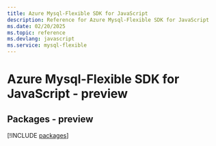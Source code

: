 ```yaml
---
title: Azure Mysql-Flexible SDK for JavaScript
description: Reference for Azure Mysql-Flexible SDK for JavaScript
ms.date: 02/20/2025
ms.topic: reference
ms.devlang: javascript
ms.service: mysql-flexible
---
```

# Azure Mysql-Flexible SDK for JavaScript - preview
## Packages - preview
[!INCLUDE [packages](mysql-flexible-index.md)]